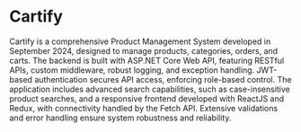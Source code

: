 # Cartify
Cartify is a comprehensive Product Management System developed in September 2024, designed to manage products, categories, orders, and carts. The backend is built with ASP.NET Core Web API, featuring RESTful APIs, custom middleware, robust logging, and exception handling. JWT-based authentication secures API access, enforcing role-based control. The application includes advanced search capabilities, such as case-insensitive product searches, and a responsive frontend developed with ReactJS and Redux, with connectivity handled by the Fetch API. Extensive validations and error handling ensure system robustness and reliability.
